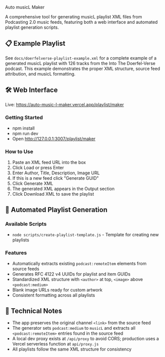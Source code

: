 Auto musicL Maker

A comprehensive tool for generating musicL playlist XML files from Podcasting 2.0 music feeds, featuring both a web interface and automated playlist generation scripts.

## 📋 Example Playlist

See `docs/doerfelverse-playlist-example.xml` for a complete example of a generated musicL playlist with 126 tracks from the Into The Doerfel-Verse podcast. This example demonstrates the proper XML structure, source feed attribution, and musicL formatting.

## 🛠️ Web Interface

Live: https://auto-music-l-maker.vercel.app/playlist/maker

### Getting Started
- npm install
- npm run dev
- Open http://127.0.0.1:3007/playlist/maker

### How to Use
1. Paste an XML feed URL into the box
2. Click Load or press Enter
3. Enter Author, Title, Description, Image URL
4. If this is a new feed click "Generate GUID"
5. Click Generate XML
6. The generated XML appears in the Output section
7. Click Download XML to save the playlist

## 🔧 Automated Playlist Generation

### Available Scripts
- `node scripts/create-playlist-template.js` - Template for creating new playlists

### Features
- Automatically extracts existing `podcast:remoteItem` elements from source feeds
- Generates RFC 4122 v4 UUIDs for playlist and item GUIDs
- Standardized XML structure with `<author>` at top, `<image>` above `<podcast:medium>`
- Blank image URLs ready for custom artwork
- Consistent formatting across all playlists

## 📝 Technical Notes
- The app preserves the original channel `<link>` from the source feed
- The generator sets `podcast:medium` to `musicL` and extracts all `<podcast:remoteItem>` entries found in the source feed
- A local dev proxy exists at `/api/proxy` to avoid CORS; production uses a Vercel serverless function at `api/proxy.js`
- All playlists follow the same XML structure for consistency